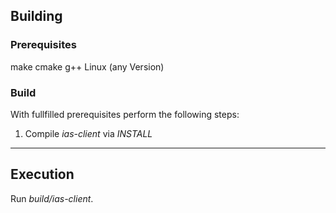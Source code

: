 ## Building ##

### Prerequisites ###
make
cmake
g++
Linux (any Version)

### Build ###
With fullfilled prerequisites perform the following steps:
1. Compile *ias-client* via *INSTALL*

---------------

## Execution ##
Run *build/ias-client*.
